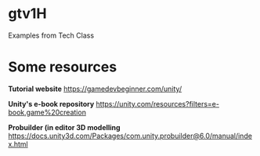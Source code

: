 # gtv1H
Examples from Tech Class

# Some resources
**Tutorial website**
https://gamedevbeginner.com/unity/

**Unity's e-book repository**
https://unity.com/resources?filters=e-book,game%20creation

**Probuilder (in editor 3D modelling**
https://docs.unity3d.com/Packages/com.unity.probuilder@6.0/manual/index.html
